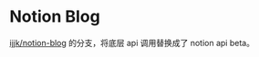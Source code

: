 # Notion Blog

[ijjk/notion-blog](https://github.com/ijjk/notion-blog) 的分支，将底层 api 调用替换成了 notion api beta。
